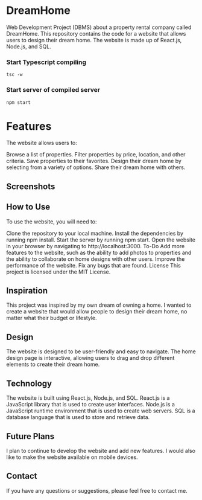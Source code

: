 # DreamHome
Web Development Project (DBMS) about a property rental company called DreamHome.
This repository contains the code for a website that allows users to design their dream home. The website is made up of React.js, Node.js, and SQL.

### Start Typescript compiling

```
tsc -w 
```
### Start server of compiled server
```
npm start
```




# Features
The website allows users to:

Browse a list of properties.
Filter properties by price, location, and other criteria.
Save properties to their favorites.
Design their dream home by selecting from a variety of options.
Share their dream home with others.

## Screenshots


## How to Use
To use the website, you will need to:

Clone the repository to your local machine.
Install the dependencies by running npm install.
Start the server by running npm start.
Open the website in your browser by navigating to http://localhost:3000.
To-Do
Add more features to the website, such as the ability to add photos to properties and the ability to collaborate on home designs with other users.
Improve the performance of the website.
Fix any bugs that are found.
License
This project is licensed under the MIT License.


## Inspiration
This project was inspired by my own dream of owning a home. I wanted to create a website that would allow people to design their dream home, no matter what their budget or lifestyle.

## Design
The website is designed to be user-friendly and easy to navigate. The home design page is interactive, allowing users to drag and drop different elements to create their dream home.

## Technology
The website is built using React.js, Node.js, and SQL. React.js is a JavaScript library that is used to create user interfaces. Node.js is a JavaScript runtime environment that is used to create web servers. SQL is a database language that is used to store and retrieve data.

## Future Plans
I plan to continue to develop the website and add new features. I would also like to make the website available on mobile devices.

## Contact
If you have any questions or suggestions, please feel free to contact me.
